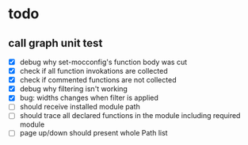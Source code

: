 # todo 
## call graph unit test
- [x] debug why set-mocconfig's function body was cut
- [x] check if all function invokations are collected
- [x] check if commented functions are not collected
- [x] debug why filtering isn't working
- [x] bug: widths changes when filter is applied
- [ ] should receive installed module path
- [ ] should trace all declared functions in the module including required module
- [ ] page up/down should present whole Path list

